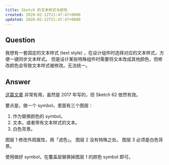 ```yaml
---
title: Sketch 的文本样式与颜色
created: 2020-02-12T21:47:47+0800
updated: 2020-02-12T21:47:47+0800
---
```



## Question

我想有一套固定的文本样式 (text style) ，在设计组件时选择对应的文本样式，方便一键同步文本样式。
但是设计某些特殊组件时需要将文本改成其他颜色，但修改颜色会导致文本样式被修改。无法统一。

## Answer

[这篇文章](https://blog.prototypr.io/sketch-overriding-the-color-of-text-layers-in-symbols-69d54577158b) 非常有用，虽然是 2017 年写的，但 Sketch 62 依然有效。

要点是，做一个 symbol，里面有三个图层：

1. 作为替换颜色的 symbol。
2. 文本。或者带有文本样式的文本。
3. 白色背景。

图层 1 修改外观属性，用「滤色」。
图层 2 没有特殊之处。
图层 3 必须是白色背景。

使用做好 symbol，在覆盖层替换掉图层 1 的颜色 symbol 即可。

